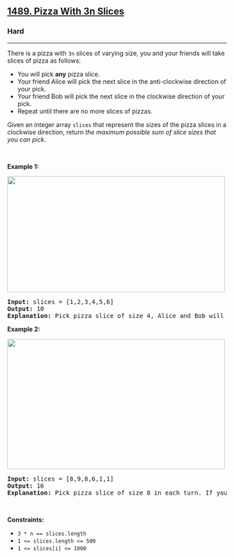 <h2><a href="https://leetcode.com/problems/pizza-with-3n-slices/?envType=list&envId=r4tc0h36">1489. Pizza With 3n Slices</a></h2><h3>Hard</h3><hr><p>There is a pizza with <code>3n</code> slices of varying size, you and your friends will take slices of pizza as follows:</p>

<ul>
	<li>You will pick <strong>any</strong> pizza slice.</li>
	<li>Your friend Alice will pick the next slice in the anti-clockwise direction of your pick.</li>
	<li>Your friend Bob will pick the next slice in the clockwise direction of your pick.</li>
	<li>Repeat until there are no more slices of pizzas.</li>
</ul>

<p>Given an integer array <code>slices</code> that represent the sizes of the pizza slices in a clockwise direction, return <em>the maximum possible sum of slice sizes that you can pick</em>.</p>

<p>&nbsp;</p>
<p><strong class="example">Example 1:</strong></p>
<img alt="" src="https://assets.leetcode.com/uploads/2020/02/18/sample_3_1723.png" style="width: 500px; height: 266px;" />
<pre>
<strong>Input:</strong> slices = [1,2,3,4,5,6]
<strong>Output:</strong> 10
<strong>Explanation:</strong> Pick pizza slice of size 4, Alice and Bob will pick slices with size 3 and 5 respectively. Then Pick slices with size 6, finally Alice and Bob will pick slice of size 2 and 1 respectively. Total = 4 + 6.
</pre>

<p><strong class="example">Example 2:</strong></p>
<img alt="" src="https://assets.leetcode.com/uploads/2020/02/18/sample_4_1723.png" style="width: 500px; height: 299px;" />
<pre>
<strong>Input:</strong> slices = [8,9,8,6,1,1]
<strong>Output:</strong> 16
<strong>Explanation:</strong> Pick pizza slice of size 8 in each turn. If you pick slice with size 9 your partners will pick slices of size 8.
</pre>

<p>&nbsp;</p>
<p><strong>Constraints:</strong></p>

<ul>
	<li><code>3 * n == slices.length</code></li>
	<li><code>1 &lt;= slices.length &lt;= 500</code></li>
	<li><code>1 &lt;= slices[i] &lt;= 1000</code></li>
</ul>

